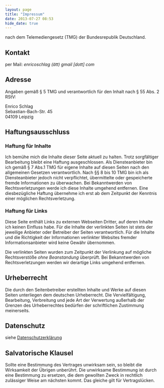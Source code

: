 ```yaml
---
layout: page
title: "Impressum"
date: 2013-07-27 08:53
hide_date: true
---
```


nach dem Telemediengesetz (TMG) der Bundesrepublik Deutschland.

## Kontakt

per Mail: *enricoschlag (ätt) gmail [dott] com*

## Adresse

Angaben gemäß § 5 TMG und verantwortlich für den Inhalt nach § 55 Abs. 2 RStV:

Enrico Schlag  
Sebastian-Bach-Str. 45  
04109 Leipzig

## Haftungsausschluss

### Haftung für Inhalte

Ich bemühe mich die Inhalte dieser Seite aktuell zu halten. Trotz sorgfältiger Bearbeitung bleibt eine Haftung ausgeschlossen.
Als Diensteanbieter bin ich gemäß § 7 Abs.1 TMG für eigene Inhalte auf diesen Seiten nach den allgemeinen Gesetzen verantwortlich.
Nach §§ 8 bis 10 TMG bin ich als Diensteanbieter jedoch nicht verpflichtet, übermittelte oder gespeicherte fremde Informationen zu überwachen. Bei Bekanntwerden von Rechtsverletzungen werde ich diese Inhalte umgehend entfernen. Eine diesbezügliche Haftung übernehme ich erst ab dem Zeitpunkt der Kenntnis einer möglichen Rechtsverletzung.

### Haftung für Links

Diese Seite enthält Links zu externen Webseiten Dritter, auf deren Inhalte ich keinen Einfluss habe. Für die Inhalte der verlinkten Seiten ist stets der jeweilige Anbieter oder Betreiber der Seiten verantwortlich. Für die Inhalte und die Richtigkeit der Informationen verlinkter Websites fremder Informationsanbieter wird keine Gewähr übernommen.

Die verlinkten Seiten wurden zum Zeitpunkt der Verlinkung auf mögliche Rechtsverstöße *ohne Beanstandung* überprüft. Bei Bekanntwerden von Rechtsverletzungen werden wir derartige Links umgehend entfernen.

## Urheberrecht

Die durch den Seitenbetreiber erstellten Inhalte und Werke auf diesen Seiten unterliegen dem deutschen Urheberrecht. Die Vervielfältigung, Bearbeitung, Verbreitung und jede Art der Verwertung außerhalb der Grenzen des Urheberrechtes bedürfen der schriftlichen Zustimmung meinerseits.

## Datenschutz

siehe [Datenschutzerklärung](/datenschutz "Datenschutzerklärung")

## Salvatorische Klausel

Sollte eine Bestimmung des Vertrages unwirksam sein, so bleibt die Wirksamkeit der Übrigen unberührt. Die unwirksame Bestimmung ist durch eine Bestimmung zu ersetzen, die dem gewollten Zweck in rechtlich zulässiger Weise am nächsten kommt. Das gleiche gilt für Vertragslücken.